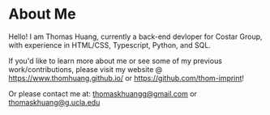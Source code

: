 # About Me

Hello! I am Thomas Huang, currently a back-end devloper for Costar Group, with experience in HTML/CSS, Typescript, Python, and SQL.


If you'd like to learn more about me or see some of my previous work/contributions, please visit my website @ https://www.thomhuang.github.io/ or https://github.com/thom-imprint!

Or please contact me at: thomaskhuangg@gmail.com or thomaskhuang@g.ucla.edu

